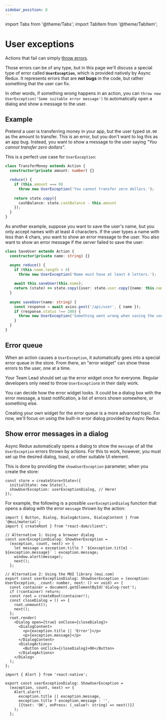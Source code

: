 ```yaml
---
sidebar_position: 8
---
```


import Tabs from '@theme/Tabs';
import TabItem from '@theme/TabItem';

# User exceptions

Actions that fail can simply [throw errors](../advanced-actions/errors-thrown-by-actions).

Those errors can be of any type, but in this page we'll discuss a special type of
error called **`UserException`**, which is provided natively by Async Redux.
It represents errors that are **not bugs** in the code, 
but rather something that the user can fix.

In other words, if something wrong happens in an action,
you can `throw new UserException('Some suitable error message')` to automatically
open a dialog and show a message to the user.

## Example

Pretend a user is transferring money in your app,
but the user typed `$0.00` as the amount to transfer.
This is an error, but you don't want to log this as an app bug.
Instead, you want to show a message to the user saying _"You cannot transfer zero dollars"_.

This is a perfect use case for `UserException`:

```ts
class TransferMoney extends Action {
  constructor(private amount: number) {}

  reduce() {
    if (this.amount === 0) 
      throw new UserException('You cannot transfer zero dollars.');
    
    return state.copy({
      cashBalance: state.cashBalance - this.amount
    });    
  }
}
```

As another example, suppose you want to save the user's name,
but you only accept names with at least 4 characters.
If the user types a name with less than 4 chars, you want to show an error message to the user.
You also want to show an error message if the server failed to save the user:

```ts
class SaveUser extends Action {
  constructor(private name: string) {}

  async reduce() {
    if (this.name.length < 4) 
      throw new UserException('Name must have at least 4 letters.');
    
    await this.saveUser(this.name);
    return (state) => state.copy({user: state.user.copy({name: this.name}});
  }
  
  async saveUser(name: string) {
    const response = await axios.post('/api/user', { name });
    if (response.status !== 200) {
      throw new UserException('Something went wrong when saving the user');
    }
  }    
}
```

## Error queue

When an action causes a `UserException`, it automatically goes into a special error queue in the
store. From there, an "error widget" can show these errors to the user, one at a time.

Your Team Lead should set up the error widget once for everyone. Regular developers only need to
throw `UserException`s in their daily work.

You can decide how the error widget looks. It could be a dialog box with the error message, a toast
notification, a list of errors shown somewhere, or something else.

Creating your own widget for the error queue is a more advanced topic. For now, we'll focus on
using the built-in error dialog provided by Async Redux.

## Show error messages in a dialog

Async Redux automatically opens a dialog to show the `message` of all the `UserException` errors
thrown by actions. For this to work, however, you must set up the desired dialog,
toast, or other suitable UI element.

This is done by providing the `showUserException` parameter, when you create the store:

```tsx
const store = createStore<State>({
  initialState: new State(),
  showUserException: userExceptionDialog, // Here!
});
```

For example, the following is a possible `userExceptionDialog` function that opens a dialog with
the error `message` thrown by the action:

<Tabs>
<TabItem value="rw" label="React">

```tsx
import { Button, Dialog, DialogActions, DialogContent } from '@mui/material';
import { createRoot } from "react-dom/client";

// Alternative 1: Using a browser dialog
const userExceptionDialog: ShowUserException =
  (exception, count, next) => {
    let message = exception.title ? `${exception.title} - ${exception.message}` : exception.message;
    window.alert(message);
    next();
  };
  
// Alternative 2: Using the MUI library (mui.com) 
export const userExceptionDialog: ShowUserException = (exception: UserException, _count: number, next: () => void) => {
  const container = document.getElementById('dialog-root');
  if (!container) return;
  const root = createRoot(container!);
  const closeDialog = () => {
    root.unmount();
    next();
  };
  root.render(
    <Dialog open={true} onClose={closeDialog}>
      <DialogContent>
        <p>{exception.title || 'Error'}</p>
        <p>{exception.message}</p>
      </DialogContent>
      <DialogActions>
        <Button onClick={closeDialog}>OK</Button>
      </DialogActions>
    </Dialog>
  );
};
```

</TabItem>
<TabItem value="rn" label="React Native">

```tsx 
import { Alert } from 'react-native';

export const userExceptionDialog: ShowUserException =
  (exception, count, next) => {
    Alert.alert(
      exception.title || exception.message,
      exception.title ? exception.message : '',
      [{text: 'OK', onPress: (_value?: string) => next()}]
    );
  };
```

</TabItem>
</Tabs>

